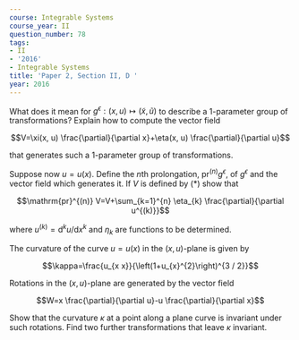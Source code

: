 ```yaml
---
course: Integrable Systems
course_year: II
question_number: 78
tags:
- II
- '2016'
- Integrable Systems
title: 'Paper 2, Section II, D '
year: 2016
---
```




What does it mean for $g^{\epsilon}:(x, u) \mapsto(\tilde{x}, \tilde{u})$ to describe a 1-parameter group of transformations? Explain how to compute the vector field

$$V=\xi(x, u) \frac{\partial}{\partial x}+\eta(x, u) \frac{\partial}{\partial u}$$

that generates such a 1-parameter group of transformations.

Suppose now $u=u(x)$. Define the $n$th prolongation, $\mathrm{pr}^{(n)} g^{\epsilon}$, of $g^{\epsilon}$ and the vector field which generates it. If $V$ is defined by $(*)$ show that

$$\mathrm{pr}^{(n)} V=V+\sum_{k=1}^{n} \eta_{k} \frac{\partial}{\partial u^{(k)}}$$

where $u^{(k)}=\mathrm{d}^{k} u / \mathrm{d} x^{k}$ and $\eta_{k}$ are functions to be determined.

The curvature of the curve $u=u(x)$ in the $(x, u)$-plane is given by

$$\kappa=\frac{u_{x x}}{\left(1+u_{x}^{2}\right)^{3 / 2}}$$

Rotations in the $(x, u)$-plane are generated by the vector field

$$W=x \frac{\partial}{\partial u}-u \frac{\partial}{\partial x}$$

Show that the curvature $\kappa$ at a point along a plane curve is invariant under such rotations. Find two further transformations that leave $\kappa$ invariant.